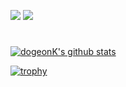 <a href="https://www.instagram.com/dogeon._.b/" target="_blank"><img src="https://img.shields.io/badge/Instagram-E4405F?style=for-the-badge&logo=instagram&logoColor=white"/></a>
<a href="https://github.com/dogeonK" target="_blank"><img src="https://img.shields.io/badge/Python-3776AB?style=for-the-badge&logo=python&logoColor=white"/></a>
#
<!--
![dogeonK's github stats](https://github-readme-stats.vercel.app/api?username=dogeonK&show_icons=true&theme=tokyonight)
-->
[![dogeonK's github stats](https://github-readme-stats.vercel.app/api/top-langs/?username=dogeonK&show_icons=true&hide_border=true&title_color=004386&icon_color=004386&layout=compact)](https://github.com/dogeonK)

[![trophy](https://github-profile-trophy.vercel.app/?username=dogeonK&row=1)](https://github.com/ryo-ma/github-profile-trophy)
<!--
**dogeonK/dogeonK** is a ✨ _special_ ✨ repository because its `README.md` (this file) appears on your GitHub profile.

Here are some ideas to get you started:

- 🔭 I’m currently working on ...
- 🌱 I’m currently learning ...
- 👯 I’m looking to collaborate on ...
- 🤔 I’m looking for help with ...
- 💬 Ask me about ...
- 📫 How to reach me: ...
- 😄 Pronouns: ...
- ⚡ Fun fact: ...
-->
